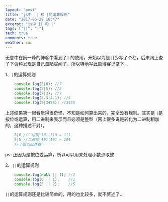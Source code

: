 ```yaml
---
layout: "post"
title: "js中 || 和 |的运算规则"
date: "2017-06-28 16:47"
excerpt: "js中 || 和 |"
tags: ["||", "|"]
tech: true
comments: true
weather: sun
---
```



无意中在阮一峰的博客中看到了`|` 的使用，开始以为是`||`少写了个杠，后来网上查了下资料发现是自己孤陋寡闻了，所以特地写此篇博客记录下...

1、`|`的运算规则

``` javascript
    console.log(5|6); //7
    console.log(5|5); //5
    console.log(7|3); //7
    console.log(5.3|4.1); //5
    console.log(9|3455); //3455
```

上述结果第一眼看觉得很奇怪，不知是如何算出来的，完全没有规则。其实是 `|`是按位或运算，用二进制来表示而且必须是整型（网上很多说是转化为二进制相加的，这种描述不对）。

```javascript
    5|6 //二进制 101|110 = 111
    5|5 //二进制 101|101 = 101
    //下面以此类推
```
ps: 正因为是按位或运算，所以可以用来处理小数点取整



2、`||`的运算规则

``` javascript
    console.log(null || 1); //1
    console.log(0 || 1);    //1
    console.log(5 || 2);    //5
```

`||`的运算规则还是比较简单的，用的也比较多，就不赘述了...
